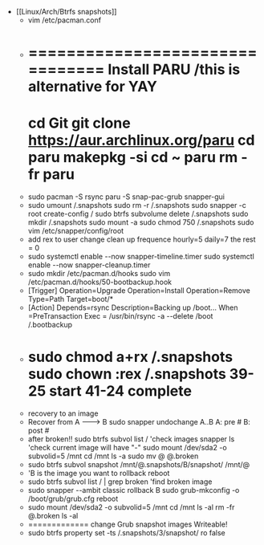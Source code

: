 	
- [[Linux/Arch/Btrfs snapshots]]
	- vim /etc/pacman.conf
	- ================================
	  Install PARU /this is alternative for YAY
	  ================================
	  cd Git
	  git clone https://aur.archlinux.org/paru
	  cd paru
	  makepkg -si
	  cd ~
	  paru
	  rm -fr paru
	  ================================
	- sudo pacman -S rsync
	  paru -S snap-pac-grub snapper-gui
	- sudo umount /.snapshots
	  sudo rm -r /.snapshots
	  sudo snapper -c root create-config /
	  sudo btrfs subvolume delete /.snapshots
	  sudo mkdir /.snapshots
	  sudo mount -a 
	  sudo chmod 750 /.snapshots
	  sudo vim /etc/snapper/config/root
	- add rex to user
	  change clean up frequence
	  hourly=5
	  daily=7
	  the rest = 0
	- sudo systemctl enable --now snapper-timeline.timer
	  sudo systemctl enable --now snapper-cleanup.timer
	- sudo mkdir /etc/pacman.d/hooks
	  sudo vim /etc/pacman.d/hooks/50-bootbackup.hook
	- [Trigger]
	  Operation=Upgrade
	  Operation=Install
	  Operation=Remove
	  Type=Path
	  Target=boot/*
	- [Action]
	  Depends=rsync
	  Description=Backing up /boot...
	  When =PreTransaction
	  Exec = /usr/bin/rsync -a --delete /boot   /.bootbackup
	- sudo chmod a+rx /.snapshots
	  sudo chown :rex /.snapshots
	  39-25 start
	  41-24 complete
	  =========================================
	- recovery to an image
	- Recover from A ---> B
	  sudo snapper undochange A..B
	  A: pre #
	  B: post #
	- after broken!!
	  sudo btrfs subvol list /                'check  images
	  snapper ls                                       'check    current image will have "-"
	  sudo mount /dev/sda2 -o subvolid=5  /mnt
	  cd /mnt
	  ls -a
	  sudo mv @ @.broken
	- sudo btrfs subvol snapshot /mnt/@.snapshots/B/snapshot/    /mnt/@
	- 'B is the image you want to rollback
	  reboot
	- sudo btrfs subvol  list  /  | grep broken    'find broken image
	- sudo snapper --ambit classic rollback B
	  sudo grub-mkconfig -o /boot/grub/grub.cfg
	  reboot
	- sudo mount /dev/sda2 -o subvolid=5 /mnt
	  cd /mnt
	  ls -al
	  rm -fr @.broken
	  ls -al
	- =============
	  change Grub snapshot images Writeable!
	- sudo btrfs property set -ts /.snapshots/3/snapshot/  ro false